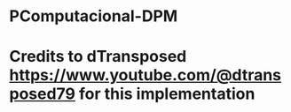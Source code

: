 # PComputacional-DPM
# Credits to dTransposed https://www.youtube.com/@dtransposed79 for this implementation
